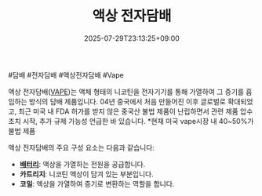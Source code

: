 ﻿---
title: "액상 전자담배"
date: 2025-07-29T23:13:25+09:00
lastmod: 2025-07-29T23:13:25+09:00
type: docs
sidebar:
  open: true
weight: 6
---
<div style="display:none">
  <meta property="article:published_time" content="2025-07-29T14:13:25Z" />
  <meta property="article:modified_time" content="2025-07-29T14:13:25Z" />
</div>
#담배  #전자담배 #액상전자담배 #Vape

액상 전자담배([VAPE](/company-analysis/vape/))는 액체 형태의 니코틴을 전자기기를 통해 가열하여 그 증기를 흡입하는 방식의 담배 제품입니다. 04년 중국에서 처음 만들어진 이후 글로벌로 확대되었고, 최근 미국 내 FDA 허가를 받지 않은 중국산 불법 제품이 난립하면서 관련 제품 압수 조치 시작, 추가 규제 가능성 언급한 바 있습니다. 
*현재 미국 vape시장 내 40~50%가 불법 제품

액상 전자담배의 주요 구성 요소는 다음과 같습니다:

- **[배터리](/industry-study/배터리/)**: 액상을 가열하는 전원을 공급합니다.
- **카트리지**: 니코틴 액상이 담겨 있는 부분입니다.
- **코일**: 액상을 가열하여 증기로 변환하는 역할을 합니다.
